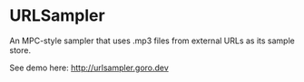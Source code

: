 # URLSampler

An MPC-style sampler that uses .mp3 files from external URLs as its sample store.

See demo here: http://urlsampler.goro.dev

